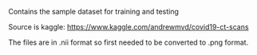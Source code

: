 Contains the sample dataset for training and testing

Source is kaggle:
https://www.kaggle.com/andrewmvd/covid19-ct-scans

The files are in .nii format so first needed to be converted to .png format.
